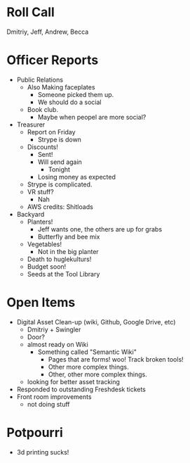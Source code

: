 Roll Call
=========
Dmitriy, Jeff, Andrew, Becca
  
Officer Reports
===============
- Public Relations  
  - Also Making faceplates
    - Someone picked them up.
    - We should do a social
  - Book club. 
    - Maybe when peopel are more social?
- Treasurer
  - Report on Friday
    - Strype is down
  - Discounts!
    - Sent!
    - Will send again
      - Tonight
    - Losing money as expected
  - Strype is complicated.
  - VR stuff?
    - Nah
  - AWS credits: Shitloads
- Backyard
  - Planters!
    - Jeff wants one, the others are up for grabs
    - Butterfly and bee mix
  - Vegetables!
    - Not in the big planter
  - Death to huglekulturs!
  - Budget soon!
  - Seeds at the Tool Library
    
Open Items
==========
- Digital Asset Clean-up (wiki, Github, Google Drive, etc)
  - Dmitriy + Swingler
  - Door?
  - almost ready on Wiki
    - Something called "Semantic Wiki"
      - Pages that are forms! woo! Track broken tools!
      - Other more complex things.
      - Other, other more complex things.
  - looking for better asset tracking
- Responded to outstanding Freshdesk tickets
- Front room improvements
  - not doing stuff
  
Potpourri
=========
- 3d printing sucks!
